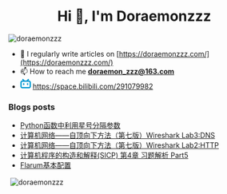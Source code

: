 <!--

### Hi there 👋

**Doraemonzzz/Doraemonzzz** is a ✨ _special_ ✨ repository because its `README.md` (this file) appears on your GitHub profile.

Here are some ideas to get you started:

- 🔭 I’m currently working on ...
- 🌱 I’m currently learning ...
- 👯 I’m looking to collaborate on ...
- 🤔 I’m looking for help with ...
- 💬 Ask me about ...
- 📫 How to reach me: ...
- 😄 Pronouns: ...
- ⚡ Fun fact: ...
-->



<h1 align="center">Hi 👋, I'm Doraemonzzz</h1>
<p align="left"> <img src="https://komarev.com/ghpvc/?username=doraemonzzz&label=Profile%20views&color=0e75b6&style=flat" alt="doraemonzzz" /> </p>

- 📝 I regularly write articles on [https://doraemonzzz.com/](https://doraemonzzz.com/)
- 📫 How to reach me **doraemon_zzz@163.com**
- ![](./bilibili.png) https://space.bilibili.com/291079982

### Blogs posts
<!-- BLOG-POST-LIST:START -->
- [Python函数中利用星号分隔参数](http://www.doraemonzzz.com/2021/07/12/2021-7-12-Python%E5%87%BD%E6%95%B0%E4%B8%AD%E5%88%A9%E7%94%A8%E6%98%9F%E5%8F%B7%E5%88%86%E9%9A%94%E5%8F%82%E6%95%B0/)
- [计算机网络——自顶向下方法（第七版）Wireshark Lab3:DNS](http://www.doraemonzzz.com/2021/07/12/2021-7-12-%E8%AE%A1%E7%AE%97%E6%9C%BA%E7%BD%91%E7%BB%9C%E2%80%94%E2%80%94%E8%87%AA%E9%A1%B6%E5%90%91%E4%B8%8B%E6%96%B9%E6%B3%95%EF%BC%88%E7%AC%AC%E4%B8%83%E7%89%88%EF%BC%89Wireshark-Lab3DNS/)
- [计算机网络——自顶向下方法（第七版）Wireshark Lab2:HTTP](http://www.doraemonzzz.com/2021/07/12/2021-7-12-%E8%AE%A1%E7%AE%97%E6%9C%BA%E7%BD%91%E7%BB%9C%E2%80%94%E2%80%94%E8%87%AA%E9%A1%B6%E5%90%91%E4%B8%8B%E6%96%B9%E6%B3%95%EF%BC%88%E7%AC%AC%E4%B8%83%E7%89%88%EF%BC%89Wireshark-Lab2HTTP/)
- [计算机程序的构造和解释(SICP) 第4章 习题解析 Part5](http://www.doraemonzzz.com/2021/07/12/2021-7-12-%E8%AE%A1%E7%AE%97%E6%9C%BA%E7%A8%8B%E5%BA%8F%E7%9A%84%E6%9E%84%E9%80%A0%E5%92%8C%E8%A7%A3%E9%87%8A(SICP)-%E7%AC%AC4%E7%AB%A0-%E4%B9%A0%E9%A2%98%E8%A7%A3%E6%9E%90-Part5/)
- [Flarum基本配置](http://www.doraemonzzz.com/2021/07/04/2021-7-4-Flarum%E5%9F%BA%E6%9C%AC%E9%85%8D%E7%BD%AE/)
<!-- BLOG-POST-LIST:END -->

<p>&nbsp;<img align="center" src="https://github-readme-stats.vercel.app/api?username=doraemonzzz&show_icons=true&locale=en" alt="doraemonzzz" /></p>